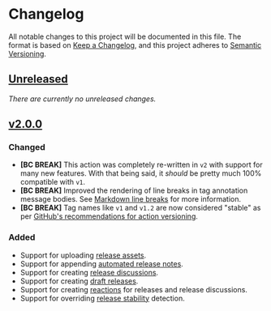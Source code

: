 # Changelog

All notable changes to this project will be documented in this file. The format
is based on [Keep a Changelog], and this project adheres to [Semantic
Versioning].

[keep a changelog]: https://keepachangelog.com/
[semantic versioning]: https://semver.org/

## [Unreleased]

[unreleased]: https://github.com/eloquent/github-release-action

_There are currently no unreleased changes._

## [v2.0.0]

[v2.0.0]: https://github.com/eloquent/github-release-action/releases/v2.0.0

### Changed

- **[BC BREAK]** This action was completely re-written in `v2` with support for
  many new features. With that being said, it _should_ be pretty much 100%
  compatible with `v1`.
- **[BC BREAK]** Improved the rendering of line breaks in tag annotation message
  bodies. See [Markdown line breaks] for more information.
- **[BC BREAK]** Tag names like `v1` and `v1.2` are now considered "stable" as
  per [GitHub's recommendations for action versioning].

[markdown line breaks]: https://github.com/eloquent/github-release-action/tree/v2.0.0#markdown-line-breaks
[github's recommendations for action versioning]: https://github.com/actions/toolkit/blob/%40actions/core%401.1.0/docs/action-versioning.md#recommendations

### Added

- Support for uploading [release assets].
- Support for appending [automated release notes].
- Support for creating [release discussions].
- Support for creating [draft releases].
- Support for creating [reactions] for releases and release discussions.
- Support for overriding [release stability] detection.

[release assets]: https://github.com/eloquent/github-release-action/tree/v2.0.0#release-assets
[automated release notes]: https://github.com/eloquent/github-release-action/tree/v2.0.0#automated-release-notes
[release discussions]: https://github.com/eloquent/github-release-action/tree/v2.0.0#release-discussions
[draft releases]: https://github.com/eloquent/github-release-action/tree/v2.0.0#draft-releases
[reactions]: https://github.com/eloquent/github-release-action/tree/v2.0.0#reactions
[release stability]: https://github.com/eloquent/github-release-action/tree/v2.0.0#release-stability
